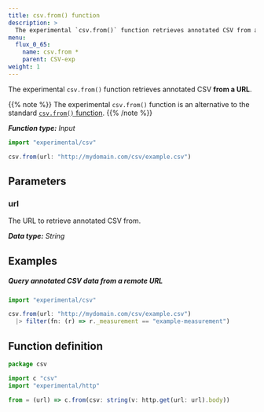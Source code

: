 ```yaml
---
title: csv.from() function
description: >
  The experimental `csv.from()` function retrieves annotated CSV from a URL.
menu:
  flux_0_65:
    name: csv.from *
    parent: CSV-exp
weight: 1
---
```


The experimental `csv.from()` function retrieves annotated CSV **from a URL**.

{{% note %}}
The experimental `csv.from()` function is an alternative to the standard
[`csv.from()` function](/flux/v0.65/stdlib/csv/from/).
{{% /note %}}

_**Function type:** Input_

```js
import "experimental/csv"

csv.from(url: "http://mydomain.com/csv/example.csv")
```

## Parameters

### url
The URL to retrieve annotated CSV from.

_**Data type:** String_


## Examples

##### Query annotated CSV data from a remote URL
```js
import "experimental/csv"

csv.from(url: "http://mydomain.com/csv/example.csv")
  |> filter(fn: (r) => r._measurement == "example-measurement")
```

## Function definition
```js
package csv

import c "csv"
import "experimental/http"

from = (url) => c.from(csv: string(v: http.get(url: url).body))
```
